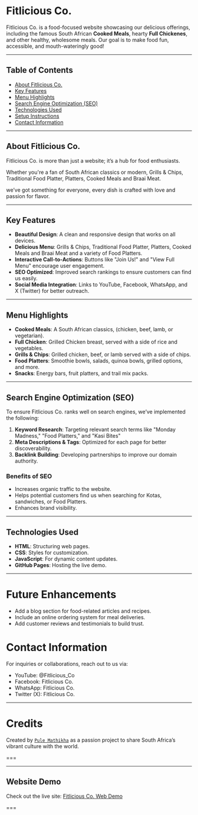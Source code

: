 # Fitlicious Co.

Fitlicious Co. is a food-focused website showcasing our delicious offerings, including the famous South African **Cooked Meals**, hearty **Full Chickenes**, and other healthy, wholesome meals. Our goal is to make food fun, accessible, and mouth-wateringly good!

---

## Table of Contents

- [About Fitlicious Co.](#about-fitlicious-co)
- [Key Features](#key-features)
- [Menu Highlights](#menu-highlights)
- [Search Engine Optimization (SEO)](#search-engine-optimization-seo)
- [Technologies Used](#technologies-used)
- [Setup Instructions](#setup-instructions)
- [Contact Information](#contact-information)

---

## About Fitlicious Co.

Fitlicious Co. is more than just a website; it’s a hub for food enthusiasts. 

Whether you're a fan of South African classics or modern, Grills & Chips, Traditional Food Platter, Platters, Cooked Meals and Braai Meat.

we’ve got something for everyone, every dish is crafted with love and passion for flavor.

---

## Key Features

- **Beautiful Design**: A clean and responsive design that works on all devices.
- **Delicious Menu**: Grills & Chips, Traditional Food Platter, Platters, Cooked Meals and Braai Meat and a variety of Food Platters.
- **Interactive Call-to-Actions**: Buttons like "Join Us!" and "View Full Menu" encourage user engagement.
- **SEO Optimized**: Improved search rankings to ensure customers can find us easily.
- **Social Media Integration**: Links to YouTube, Facebook, WhatsApp, and X (Twitter) for better outreach.

---

## Menu Highlights

- **Cooked Meals**: A South African classics, (chicken, beef, lamb, or vegetarian).
- **Full Chicken**: Grilled Chicken breast, served with a side of rice and vegetables.
- **Grills & Chips**: Grilled chicken, beef, or lamb served with a side of chips.
- **Food Platters**: Smoothie bowls, salads, quinoa bowls, grilled options, and more.
- **Snacks**: Energy bars, fruit platters, and trail mix packs.

---

## Search Engine Optimization (SEO)

To ensure Fitlicious Co. ranks well on search engines, we’ve implemented the following:

1. **Keyword Research**: Targeting relevant search terms like "Monday Madness," "Food Platters," and "Kasi Bites"
2. **Meta Descriptions & Tags**: Optimized for each page for better discoverability.
3. **Backlink Building**: Developing partnerships to improve our domain authority.

### Benefits of SEO
- Increases organic traffic to the website.
- Helps potential customers find us when searching for Kotas, sandwiches, or Food Platters.
- Enhances brand visibility.

---

## Technologies Used

- **HTML**: Structuring web pages.
- **CSS**: Styles for customization.
- **JavaScript**: For dynamic content updates.
- **GitHub Pages**: Hosting the live demo.

---

# Future Enhancements
* Add a blog section for food-related articles and recipes.
* Include an online ordering system for meal deliveries.
* Add customer reviews and testimonials to build trust.

# Contact Information
For inquiries or collaborations, reach out to us via:

* YouTube: @Fitlicious_Co
* Facebook: Fitlicious Co.
* WhatsApp: Fitlicious Co.
* Twitter (X): Fitlicious Co.

---

# Credits
Created by [`Pule Mathikha`](https://github.com/theekingza) as a passion project to share South Africa’s vibrant culture with the world.

===

---

## Website Demo

Check out the live site: [Fitlicious Co. Web Demo](https://theekingza.github.io/FITlicious_Co/index.html)

===